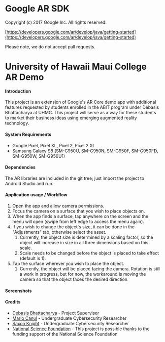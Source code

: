 Google AR SDK
=====================
Copyright (c) 2017 Google Inc.  All rights reserved.

[https://developers.google.com/ar/develop/java/getting-started](https://developers.google.com/ar/develop/java/getting-started)

Please note, we do not accept pull requests.

# University of Hawaii Maui College AR Demo
#### Introduction
This project is an extension of Google's AR Core demo app with additional features requested by students enrolled in the ABIT program under Debasis Bhattacharya at UHMC. This project will serve as a way for these students to market their business ideas using emerging augmented reality technology.
#### System Requirements
* Google Pixel, Pixel XL, Pixel 2, Pixel 2 XL
* Samsung Galaxy S8 (SM-G950U, SM-G950N, SM-G950F, SM-G950FD, SM-G950W, SM-G950U1)
#### Dependencies
The AR libraries are included in the git tree; just import the project to Android Studio and run.

#### Application usage / Workflow
1. Open the app and allow camera permissions.
2. Focus the camera on a surface that you wish to place objects on.
3. When the app finds a surface, tap anywhere on the screen and the menu will open (swipe from left edge to access the menu again).
4. If you wish to change the object's size, it can be done in the "Adjustments" tab, otherwise select the asset.
	1. Currently, the object size is determined by a scaling factor, so the object will increase in size in all three dimensions based on this scale.
	2. Scale needs to be changed before the object is placed to take effect (default is 1).
5. Tap the surface wherever you wish to place the object.
	1. Currently, the object will be placed facing the camera. Rotation is still a work in progress, but for now, the workaround is moving the camera so that the object faces the desired direction.

#### Screenshots

#### Credits
* [Debasis Bhattacharya](mailto:debasisb@hawaii.edu) - Project Supervisor
* [Mario Canul](mailto:mcanul@hawaii.edu) - Undergraduate Cybersecurity Researcher
* [Saxon Knight](mailto:knight7@hawaii.edu) - Undergraduate Cybersecurity Researcher
* [National Science Foundation](http://nsf.gov) - This project is possible thanks to the funding support of the National Science Foundation
